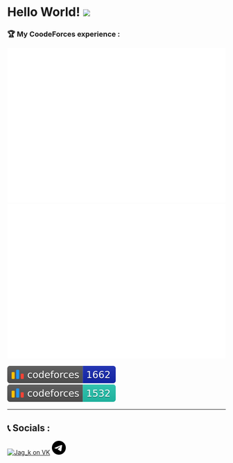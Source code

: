 # Hello World! <img src="https://media.giphy.com/media/hvRJCLFzcasrR4ia7z/giphy.gif" width="30px"/>

### :trophy: My CoodeForces experience :

![](https://raw.githubusercontent.com/chu65536/cf-stats/main/output/light_card.svg#gh-dark-mode-only)
![](https://raw.githubusercontent.com/chu65536/cf-stats/main/output/light_card.svg#gh-light-mode-only)

![](https://raw.githubusercontent.com/chu65536/cf-stats/main/output/max_rating.svg)
![](https://raw.githubusercontent.com/chu65536/cf-stats/main/output/rating.svg)

_____

## 📞 Socials : 

<!--START_SECTION:links type=connect-->
<a href="https://vk.com/id196888076"><picture><source media="(prefers-color-scheme: dark)" srcset="icons/vk.dark.png"><img alt="Jag_k on VK" src="https://upload.wikimedia.org/wikipedia/commons/thumb/8/82/Telegram_logo.svg/512px-Telegram_logo.svg.png" width="32px" height="32px"></picture></a>
<a href="https://t.me/feelconstantfear"><picture><source media="(prefers-color-scheme: dark)" srcset="icons/telegram.dark.png"><img alt="Jag_k on Telegram" src="icons/telegram.png" width="32px" height="32px"></picture></a>
<br/>
<!--END_SECTION:links-->
